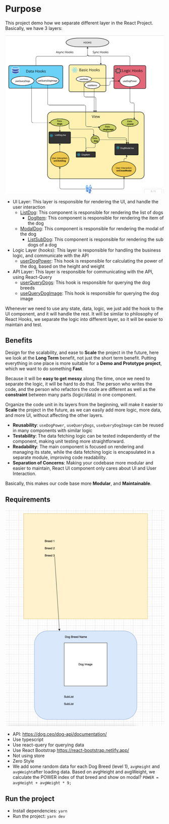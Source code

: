 # Purpose
This project demo how we separate different layer in the React Project. 
Basically, we have 3 layers:

![diagram.png](statics%2Fdiagram.png)

- UI Layer: This layer is responsible for rendering the UI, and handle the user interaction
  - [ListDog](https://github.com/trinhngocdieu/react-design-pattern/blob/main/components/Dog/ListDog/ListDog.tsx): This component is responsible for rendering the list of dogs
    - [DogItem](https://github.com/trinhngocdieu/react-design-pattern/blob/main/components/Dog/ListDog/DogItem.tsx): This component is responsible for rendering the item of the dog
  - [ModalDog](https://github.com/trinhngocdieu/react-design-pattern/blob/main/components/Dog/ModalDog/ModalDog.tsx): This component is responsible for rendering the modal of the dog
    - [ListSubDog](https://github.com/trinhngocdieu/react-design-pattern/blob/main/components/Dog/ModalDog/ListSubDog.tsx): This component is responsible for rendering the sub dogs of a dog 
- Logic Layer (hooks): This layer is responsible for handling the business logic, and communicate with the API
  - [userDogPower](https://github.com/trinhngocdieu/react-design-pattern/blob/main/hooks/dog/useDogPower.ts#L3): This hook is responsible for calculating the power of the dog, based on the height and weight
- API Layer: This layer is responsible for communicating with the API, using React-Query
  - [userQueryDogs](https://github.com/trinhngocdieu/react-design-pattern/blob/main/queries/dog/useQueryDogs.ts): This hook is responsible for querying the dog breeds
  - [useQueryDogImage](https://github.com/trinhngocdieu/react-design-pattern/blob/main/queries/dog/useQueryDogImage.ts): This hook is responsible for querying the dog image

Whenever we need to use any state, data, logic, we just add the hook to the UI component, and it will handle the rest.
It will be similar to philosophy of React Hooks, we separate the logic into different layer, so it will be easier to maintain and test.

## Benefits

Design for the scalability, and ease to **Scale** the project in the future, here we look at the **Long Term** benefit, not just the short term benefit.
Putting everything in one place is more suitable for a **Demo and Prototype project**, which we want to do something **Fast**.

Because it will be **easy to get messy** along the time, once we need to separate the logic, it will be hard to do that.
The person who writes the code, and the person who refactors the code are different as well as the **constraint** between many parts (logic/data) in one component.

Organize the code unit in its layers from the beginning, will make it easier to **Scale** the project in the future, 
as we can easily add more logic, more data, and more UI, without affecting the other layers.

- **Reusability**: `useDogPower`, `useQueryDogs`, `useQueryDogImage` can be reused in many components with similar logic 
- **Testability**: The data fetching logic can be tested independently of the component, making unit testing more straightforward.
- **Readability**: The main component is focused on rendering and managing its state, while the data fetching logic is encapsulated in a separate module, improving code readability.
- **Separation of Concerns**: Making your codebase more modular and easier to maintain, React UI component only cares about UI and User Interaction. 

Basically, this makes our code base more **Modular**, and **Maintainable**.
## Requirements

![img.png](statics%2Fimg.png)

- API: https://dog.ceo/dog-api/documentation/
- Use typescript
- Use react-query for querying data
- Use React Bootstrap https://react-bootstrap.netlify.app/
- Not using store
- Zero Style
- We add some random data for each Dog Breed (level 1), `avgHeight` and `avgWeight`after loading data.
  Based on avgHeight and avgWeight, we calculate the POWER index of that breed and show on modal?
 ```POWER = avgHeight + avgWeight * 9;```

## Run the project
- Install dependencies: `yarn`
- Run the project: `yarn dev`

